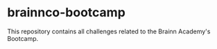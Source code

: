 # brainnco-bootcamp

This repository contains all challenges related to the Brainn Academy's Bootcamp.
